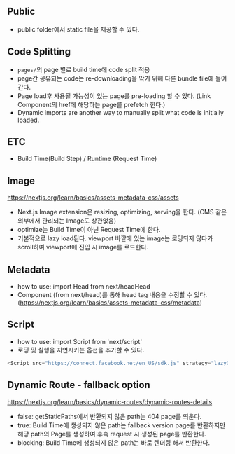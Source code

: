 ## Public

- public folder에서 static file을 제공할 수 있다.

## Code Splitting

- `pages/`의 page 별로 build time에 code split 적용
- page간 공유되는 code는 re-downloading을 막기 위해 다른 bundle file에 들어간다.
- Page load후 사용될 가능성이 있는 page를 pre-loading 할 수 있다. (Link Component의 href에 해당하는 page를 prefetch 한다.)
- Dynamic imports are another way to manually split what code is initially loaded.

## ETC

- Build Time(Build Step) / Runtime (Request Time)

## Image

https://nextjs.org/learn/basics/assets-metadata-css/assets

- Next.js Image extension은 resizing, optimizing, serving을 한다. (CMS 같은 외부에서 관리되는 Image도 상관없음)
- optimize는 Build Time이 아닌 Request Time에 한다.
- 기본적으로 lazy load된다. viewport 바깥에 있는 image는 로딩되지 않다가 scroll하여 viewport에 진입 시 image를 로드한다.

## Metadata

- how to use: import Head from next/headHead
- Component (from next/head)를 통해 head tag 내용을 수정할 수 있다.(https://nextjs.org/learn/basics/assets-metadata-css/metadata)

## Script

- how to use: import Script from 'next/script'
- 로딩 및 실행을 지연시키는 옵션을 추가할 수 있다.

```typescript
<Script src="https://connect.facebook.net/en_US/sdk.js" strategy="lazyOnload" onLoad={() => console.log(`script loaded correctly, window.FB has been populated`)} />
```

## Dynamic Route - fallback option

https://nextjs.org/learn/basics/dynamic-routes/dynamic-routes-details

- false: getStaticPaths에서 반환되지 않은 path는 404 page를 띄운다.
- true: Build Time에 생성되지 않은 path는 fallback version page를 반환하지만 해당 path의 Page를 생성하여 후속 request 시 생성된 page를 반환한다.
- blocking: Build Time에 생성되지 않은 path는 바로 렌더링 해서 반환한다.
